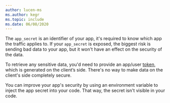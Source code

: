 ```yaml
---
author: lucen-ms
ms.author: kegr
ms.topic: include
ms.date: 06/08/2020
---
```


The `app_secret` is an identifier of your app, it's required to know which app the traffic applies to. If your `app_secret` is exposed, the biggest risk is sending bad data to your app, but it won't have an effect on the security of the data. 

To retrieve any sensitive data, you'd need to provide an app/user [token](../../api-docs/index.md), which is generated on the client’s side. There's no way to make data on the client's side completely secure. 

You can improve your app's security by using an environment variable to inject the app secret into your code. That way, the secret isn't visible in your code. 